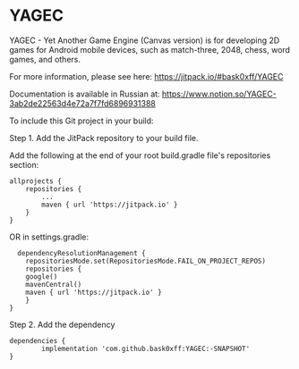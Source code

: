 # YAGEC

YAGEC - Yet Another Game Engine (Canvas version) is for developing 2D games for Android mobile devices, such as match-three, 2048, chess, word games, and others.

For more information, please see here: https://jitpack.io/#bask0xff/YAGEC

Documentation is available in Russian at: https://www.notion.so/YAGEC-3ab2de22563d4e72a7f7fd6896931388

To include this Git project in your build:

Step 1. Add the JitPack repository to your build file.

Add the following at the end of your root build.gradle file's repositories section:

	allprojects {
		repositories {
			...
			maven { url 'https://jitpack.io' }
		}
	}
  
  OR in settings.gradle:
  
	  dependencyResolutionManagement {
	    repositoriesMode.set(RepositoriesMode.FAIL_ON_PROJECT_REPOS)
	    repositories {
		google()
		mavenCentral()
		maven { url 'https://jitpack.io' }
	    }
	}
  
Step 2. Add the dependency

	dependencies {
	        implementation 'com.github.bask0xff:YAGEC:-SNAPSHOT'
	}
  
